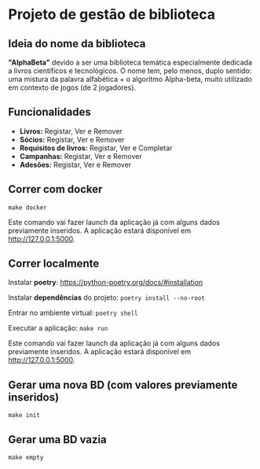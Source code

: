 # Projeto de gestão de biblioteca

## Ideia do nome da biblioteca
**"AlphaBeta"** devido a ser uma biblioteca temática especialmente dedicada a livros científicos e tecnológicos. 
O nome tem, pelo menos, duplo sentido: uma mistura da palavra alfabética + o algoritmo Alpha-beta, muito utilizado em contexto de jogos (de 2 jogadores).
    
## Funcionalidades
- **Livros:** Registar, Ver e Remover
- **Sócios:** Registar, Ver e Remover
- **Requisitos de livros:** Registar, Ver e Completar
- **Campanhas:** Registar, Ver e Remover
- **Adesões:** Registar, Ver e Remover

## Correr com docker
`make docker`

Este comando vai fazer launch da aplicação já com alguns dados previamente inseridos. A aplicação estará disponível em http://127.0.0.1:5000.

## Correr localmente

Instalar **poetry**: https://python-poetry.org/docs/#installation

Instalar **dependências** do projeto: `poetry install --no-root`

Entrar no ambiente virtual: `poetry shell`

Executar a aplicação: `make run`

Este comando vai fazer launch da aplicação já com alguns dados previamente inseridos. A aplicação estará disponível em http://127.0.0.1:5000.

## Gerar uma nova BD (com valores previamente inseridos)
` make init ` 

## Gerar uma BD vazia
` make empty ` 
